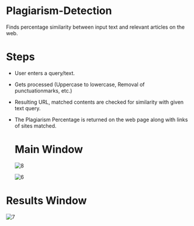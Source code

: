 # Plagiarism-Detection
Finds percentage similarity between input text and relevant articles on the web.

# Steps
* User enters a query/text.
* Gets processed (Uppercase to lowercase, Removal of punctuationmarks, etc.)
* Resulting URL, matched contents are checked for similarity with given text query.
* The Plagiarism Percentage is returned on the web page along with links of sites matched.

  # Main Window

  ![8](https://github.com/user-attachments/assets/78862875-5f7f-4d4b-b0ca-e72f23722d55)

  ![6](https://github.com/user-attachments/assets/288b5759-0ec4-4485-b303-b5829958fd0c)

# Results Window

  ![7](https://github.com/user-attachments/assets/27c4cb78-c252-4bc9-b9ae-4686778aa034)
